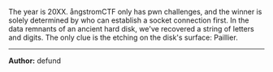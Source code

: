 The year is 20XX. ångstromCTF only has pwn challenges, and the winner is solely determined by who can establish a socket connection first. In the data remnants of an ancient hard disk, we've recovered a string of letters and digits. The only clue is the etching on the disk's surface: Paillier.

---
**Author:** defund